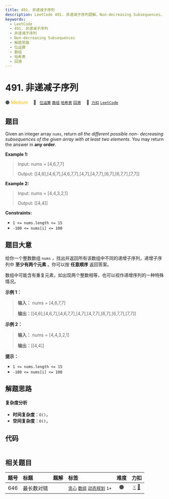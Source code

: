 ```yaml
---
title: 491. 非递减子序列
description: LeetCode 491. 非递减子序列题解，Non-decreasing Subsequences，包含解题思路、复杂度分析以及完整的 JavaScript 代码实现。
keywords:
  - LeetCode
  - 491. 非递减子序列
  - 非递减子序列
  - Non-decreasing Subsequences
  - 解题思路
  - 位运算
  - 数组
  - 哈希表
  - 回溯
---
```


# 491. 非递减子序列

🟠 <font color=#ffb800>Medium</font>&emsp; 🔖&ensp; [`位运算`](/tag/bit-manipulation.md) [`数组`](/tag/array.md) [`哈希表`](/tag/hash-table.md) [`回溯`](/tag/backtracking.md)&emsp; 🔗&ensp;[`力扣`](https://leetcode.cn/problems/non-decreasing-subsequences) [`LeetCode`](https://leetcode.com/problems/non-decreasing-subsequences)

## 题目

Given an integer array `nums`, return _all the different possible non-
decreasing subsequences of the given array with at least two elements_. You
may return the answer in **any order**.



**Example 1:**

> Input: nums = [4,6,7,7]
> 
> Output: [[4,6],[4,6,7],[4,6,7,7],[4,7],[4,7,7],[6,7],[6,7,7],[7,7]]

**Example 2:**

> Input: nums = [4,4,3,2,1]
> 
> Output: [[4,4]]

**Constraints:**

  * `1 <= nums.length <= 15`
  * `-100 <= nums[i] <= 100`


## 题目大意

给你一个整数数组 `nums` ，找出并返回所有该数组中不同的递增子序列，递增子序列中 **至少有两个元素** 。你可以按 **任意顺序** 返回答案。

数组中可能含有重复元素，如出现两个整数相等，也可以视作递增序列的一种特殊情况。



**示例 1：**

> 
> 
> 
> 
> 
> **输入：** nums = [4,6,7,7]
> 
> **输出：**[[4,6],[4,6,7],[4,6,7,7],[4,7],[4,7,7],[6,7],[6,7,7],[7,7]]
> 
> 

**示例 2：**

> 
> 
> 
> 
> 
> **输入：** nums = [4,4,3,2,1]
> 
> **输出：**[[4,4]]
> 
> 



**提示：**

  * `1 <= nums.length <= 15`
  * `-100 <= nums[i] <= 100`


## 解题思路

#### 复杂度分析

- **时间复杂度**：`O()`，
- **空间复杂度**：`O()`，

## 代码

```javascript

```

## 相关题目

<!-- prettier-ignore -->
| 题号 | 标题 | 题解 | 标签 | 难度 | 力扣 |
| :------: | :------ | :------: | :------ | :------: | :------: |
| 646 | 最长数对链 |  |  [`贪心`](/tag/greedy.md) [`数组`](/tag/array.md) [`动态规划`](/tag/dynamic-programming.md) `1+` | 🟠 | [🀄️](https://leetcode.cn/problems/maximum-length-of-pair-chain) [🔗](https://leetcode.com/problems/maximum-length-of-pair-chain) |